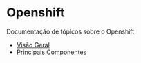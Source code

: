 # Openshift

Documentação de tópicos sobre o Openshift

- [Visão Geral](./visao-geral.md)
- [Principais Componentes](./principais-componentes.md)